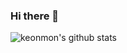 ### Hi there 👋

![keonmon's github stats](https://github-readme-stats.vercel.app/api?username=keonmon&show_icons=true&theme=react)

